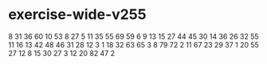 # exercise-wide-v255
8
31
36
60
10
53
8
27
5
11
35
55
69
59
6
9
13
15
27
44
45
30
14
36
26
32
55
11
16
13
42
48
46
31
28
12
3
1
18
32
63
65
3
8
79
72
2
11
67
23
29
37
1
20
55
27
12
8
15
30
27
3
12
20
82
47
2
